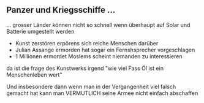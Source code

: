 ## Panzer und Kriegsschiffe ...

... grosser Länder können nicht so schnell wenn überhaupt auf Solar und Batterie umgestellt werden

* Kunst zerstören erpörens sich reiche Menschen darüber
* Julian Assange ermorden hat sogar ein Fernshsprecher vorgeschlagen
* 1 Millionen ermordet Moslems scheint niemanden zu interessieren

da ist die frage des Kunstwerks irgend "wie viel Fass Öl ist ein Menschenleben wert"

Und insbesondere dann wenn man in der Vergangenheit viel falsch gemacht hat kann man VERMUTLICH seine Armee nicht einfach abschaffen 



